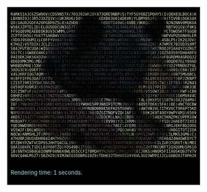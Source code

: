 <table cellpadding="10" align="center">
<tbody><tr bgcolor="BLACK"><td>

<!-- IMAGE BEGINS HERE -->
<font size="-3">
<pre><font color="#e9eacb">R4RKS1AJC6ZSW9OV(CDS9N57X(70</font><font color="#e9eaca">3J</font><font color="#e2e4c8">9</font><font color="#caccb5">2</font><font color="#b3b5a1">W</font><font color="#a1a38f">R</font><font color="#9d9f8b">2</font><font color="#a3a691">B</font><font color="#b9bba5">Y</font><font color="#dbdcc2">4</font><font color="#e9eacb">73QRE9NBP)S)TYF5GY6BZ1P</font><font color="#e8e9cb">O</font><font color="#e3e3c8">H</font><font color="#d8d9c0">Y</font><font color="#d5d6bf">5</font><font color="#dfe1c6">(</font><font color="#e9eacb">I</font><font color="#e9eaca">(</font><font color="#e9eacb">Q</font><font color="#e9eacc">8X</font><font color="#e9eacb">83LBOC4)K</font><br><font color="#e9eacb">LBXN8I9J(3R5J3XZQ3V)(UK3RU6)</font><font color="#e9eacc">5</font><font color="#c8c9b1">0</font><font color="#75796f">P</font><font color="#202324">H</font><font color="#181c1e">J</font><font color="#181b1d">V</font><font color="#191d1f">I</font><font color="#191d1e">3</font><font color="#1a1d21">R</font><font color="#3f423e">(</font><font color="#a5a895">K</font><font color="#e5e8cd">D</font><font color="#e8e9cb">XB</font><font color="#e8eacc">6</font><font color="#e8e9cb">3</font><font color="#e9eacb">U</font><font color="#e8e9cc">6</font><font color="#e8e9cb">1</font><font color="#e9e9cb">4</font><font color="#e9eacb">D6VK)YLB</font><font color="#e8e9ca">M</font><font color="#e8eacb">Y</font><font color="#e8e9cc">0</font><font color="#e8e8cd">S</font><font color="#dadbc2">)</font><font color="#a4aa9b">F</font><font color="#69706e">G</font><font color="#3c3f40">7</font><font color="#343936">G</font><font color="#464a45">H</font><font color="#abac9a">N</font><font color="#e8e9ca">(</font><font color="#e9eacb">TIV9B)DGK34X</font><br><font color="#e9eacb">QO(GAU02GDFA20PGBP0Z5L8)</font><font color="#e9e9cc">A</font><font color="#e9eacb">Z</font><font color="#e9e9cc">H</font><font color="#e8e8cd">U</font><font color="#dedfc7">0</font><font color="#3c3f37">3</font><font color="#15181e">M</font><font color="#18191d">5</font><font color="#15181c">L</font><font color="#13171a">F</font><font color="#15191c">T</font><font color="#121719">J</font><font color="#161a1c">U</font><font color="#16181b">V</font><font color="#1c1f1e">8</font><font color="#676d69">H</font><font color="#aab0ae">0</font><font color="#a9afb0">D</font><font color="#a5a9ad">D</font><font color="#a3a7ab">T</font><font color="#a7acad">D</font><font color="#a8acad">4</font><font color="#b0b4b3">9</font><font color="#a6aaa7">W</font><font color="#a9ada7">G</font><font color="#aeb1a5">)</font><font color="#c0c4b1">0</font><font color="#dadec4">V</font><font color="#e4e7ca">B</font><font color="#e9e9cb">E)</font><font color="#e8eacb">9</font><font color="#e7e8cb">K</font><font color="#dddfc6">K</font><font color="#a9ac9d">Q</font><font color="#5c5e59">4</font><font color="#434546">J</font><font color="#26292c">G</font><font color="#1c1f24">9</font><font color="#1b1d20">L</font><font color="#1c1e1d">C</font><font color="#171a20">2</font><font color="#292b28">0</font><font color="#d2d3bf">N</font><font color="#e8e9cc">J</font><font color="#e9eaca">N</font><font color="#e9eacb">2NNV0MQKOA</font><br><font color="#e9eacb">W58XJZPTELID)ELOUSDD</font><font color="#e7eacb">C</font><font color="#e8e9cb">U</font><font color="#e9e8cb">N</font><font color="#e5e6cc">I</font><font color="#d3d6c3">G</font><font color="#bfc2b3">5</font><font color="#aeb1a9">7</font><font color="#9a9d9d">T</font><font color="#646769">(</font><font color="#16191c">M</font><font color="#14181c">U</font><font color="#171a1d">7</font><font color="#161a1d">Z</font><font color="#15191c">Q</font><font color="#13171a">JB</font><font color="#15191c">V</font><font color="#13171a">J</font><font color="#121618">7</font><font color="#14181c">I</font><font color="#454a53">V</font><font color="#7b818e">7</font><font color="#6a707f">R</font><font color="#5f6473">X</font><font color="#5f6574">I</font><font color="#5e6572">1</font><font color="#646a78">E</font><font color="#676e7c">3</font><font color="#6c7283">A</font><font color="#707684">9</font><font color="#6c717e">L</font><font color="#5d636c">R</font><font color="#686c71">F</font><font color="#929592">E</font><font color="#a5a89f">L</font><font color="#9ca099">O</font><font color="#717673">X</font><font color="#3a3f3f">U</font><font color="#1b1e21">J</font><font color="#1b1c1f">A</font><font color="#1b1b20">S</font><font color="#18191d">V</font><font color="#1a1b1f">F</font><font color="#191a1e">D</font><font color="#17191a">9</font><font color="#181920">K</font><font color="#2d2f2d">R</font><font color="#d8dcc5">R</font><font color="#e8e9cc">B</font><font color="#e9eacb">T</font><font color="#e8eacb">V</font><font color="#e9eacb">O1GV(F9KS</font><br><font color="#e9eacb">FF9GQ8VREAEBEOK8U</font><font color="#e9e9cd">V</font><font color="#e9eacb">3</font><font color="#e9eaca">C</font><font color="#e8e9cb">W</font><font color="#e1e1ca">M</font><font color="#c4c6ba">M</font><font color="#9da2a2">L</font><font color="#838992">G</font><font color="#737c86">P</font><font color="#656d76">R</font><font color="#545860">R</font><font color="#1d2025">S</font><font color="#14181c">8</font><font color="#16191e">L</font><font color="#18191e">X</font><font color="#16191d">C</font><font color="#15181b">07</font><font color="#13171a">0</font><font color="#15191c">5</font><font color="#121619">Z</font><font color="#101416">O</font><font color="#13181b">V</font><font color="#23282e">N</font><font color="#575d66">A</font><font color="#515862">A</font><font color="#474e58">Z</font><font color="#4a505b">M</font><font color="#4e5560">H</font><font color="#4f5561">J</font><font color="#585e6a">H</font><font color="#5f6471">Q</font><font color="#616774">6</font><font color="#5e6472">8</font><font color="#606673">9</font><font color="#5a606d">Q</font><font color="#575d69">L</font><font color="#5a616d">1</font><font color="#626978">9</font><font color="#474b58">8</font><font color="#262932">O</font><font color="#15191f">Q</font><font color="#17191c">B</font><font color="#17181c">((</font><font color="#18191d">L</font><font color="#191a1e">C</font><font color="#16191b">P</font><font color="#1e2022">J</font><font color="#87897e">M</font><font color="#e7eacd">C</font><font color="#e9eacb">TOWO5KTFSGQB</font><br><font color="#e9eacb">ZCPTPJH5G(YUX7TS</font><font color="#e7eaca">A</font><font color="#e9e9c9">K</font><font color="#e8e9cb">B</font><font color="#d3d6c0">W</font><font color="#b3b9b0">V</font><font color="#989da5">J</font><font color="#7e8491">X</font><font color="#686f7a">D</font><font color="#5b616c">S</font><font color="#575e68">B</font><font color="#515962">D</font><font color="#394146">4</font><font color="#1b2125">P</font><font color="#101518">E</font><font color="#121519">K</font><font color="#131419">N</font><font color="#15151a">R</font><font color="#151519">9</font><font color="#16161b">3</font><font color="#15181b">T</font><font color="#13171a">(</font><font color="#13161b">Z</font><font color="#12161a">F</font><font color="#21262b">2</font><font color="#464c54">Q</font><font color="#525962">E</font><font color="#4b525c">T</font><font color="#474e58">W</font><font color="#4b525c">B</font><font color="#525963">S</font><font color="#535a64">U</font><font color="#535a63">B</font><font color="#4f5660">L</font><font color="#494f5a">G</font><font color="#4d545f">X</font><font color="#5b626c">A</font><font color="#616772">N</font><font color="#666c79">4</font><font color="#6e7382">O</font><font color="#737889">5</font><font color="#787d8e">Q</font><font color="#767c8b">)</font><font color="#575b67">U</font><font color="#25282f">0</font><font color="#191a1f">6</font><font color="#16171b">(</font><font color="#18191d">)</font><font color="#191a1e">J</font><font color="#1a1c1d">2</font><font color="#808277">H</font><font color="#e2e5cb">W</font><font color="#e8eacb">P</font><font color="#e9eacb">VVPQ56N00LER</font><br><font color="#e9eacb">(XD9J9S0UM1)LC0F</font><font color="#e7eaca">F</font><font color="#e1e3c8">Y</font><font color="#afb1a8">V</font><font color="#8b8f97">H</font><font color="#7a818e">8</font><font color="#616675">4</font><font color="#575c69">T</font><font color="#5a616c">9</font><font color="#555c66">(</font><font color="#4e565e">W</font><font color="#3f464d">D</font><font color="#21272b">5</font><font color="#181d1f">D</font><font color="#161a1d">9</font><font color="#14171a">1</font><font color="#131519">0</font><font color="#121518">O</font><font color="#101317">R</font><font color="#111518">N</font><font color="#13171a">D1</font><font color="#181b20">P</font><font color="#22262b">7</font><font color="#363c41">2</font><font color="#3e454e">5</font><font color="#434a54">W</font><font color="#4b525c">Q</font><font color="#535a64">MX</font><font color="#4f5660">L</font><font color="#4b525c">WB</font><font color="#474e56">5</font><font color="#3d444d">N</font><font color="#353c45">R</font><font color="#2e353b">E</font><font color="#2e353a">U</font><font color="#373e43">3</font><font color="#4f575e">E</font><font color="#606670">C</font><font color="#747a88">M</font><font color="#787e8f">N</font><font color="#818797">I</font><font color="#808693">W</font><font color="#4a4f59">P</font><font color="#202228">(</font><font color="#181a1f">E</font><font color="#191a1e">W</font><font color="#4c4f4b">L</font><font color="#d9dcc6">4</font><font color="#e7eacb">S</font><font color="#e9eacb">BLP5(IK2QJDV(</font><br><font color="#e9eacb">K7HGZ)VSTDIX(JCL</font><font color="#daddc6">Z</font><font color="#999c9d">1</font><font color="#7d8391">L</font><font color="#5e6471">L</font><font color="#545a66">B</font><font color="#555b67">Y</font><font color="#545a66">X</font><font color="#555b66">M</font><font color="#525963">9</font><font color="#4c535c">7</font><font color="#3f464e">K</font><font color="#242a2f">)</font><font color="#191e21">7</font><font color="#14181b">V</font><font color="#15191c">AN</font><font color="#14181b">Y</font><font color="#13171a">Z</font><font color="#171b1e">B</font><font color="#212528">U</font><font color="#24272c">X</font><font color="#2a2d34">C</font><font color="#34383e">M</font><font color="#3b4147">D</font><font color="#414851">D</font><font color="#4b525d">)</font><font color="#535a64">1</font><font color="#4f5660">E</font><font color="#515862">0</font><font color="#4e555f">I</font><font color="#49505a">N</font><font color="#424953">T</font><font color="#3c414a">M</font><font color="#383e46">O</font><font color="#373c45">Q</font><font color="#31373f">2</font><font color="#2b3339">H</font><font color="#252c30">J</font><font color="#2c3437">V</font><font color="#454c53">W</font><font color="#626874">4</font><font color="#777d8b">Q</font><font color="#7d8391">6</font><font color="#808696">Z</font><font color="#878d9d">2</font><font color="#6d7480">K</font><font color="#4b4f5a">E</font><font color="#595c5a">)</font><font color="#d6d8c3">A</font><font color="#eae9ca">7</font><font color="#e8e9ca">HM</font><font color="#e9eacb">7E7BIOD3SXMT</font><br><font color="#e9eacb">S84JFUT8CUQA)</font><font color="#e9e9ca">W</font><font color="#e8e9ca">I</font><font color="#dcdcc8">G</font><font color="#8d9495">E</font><font color="#858b97">U</font><font color="#606676">6</font><font color="#535964">G</font><font color="#4c535d">D</font><font color="#525963">7</font><font color="#4e535d">U</font><font color="#41474f">W</font><font color="#3f474f">8</font><font color="#454e55">N</font><font color="#3f484e">W</font><font color="#2f363c">9</font><font color="#20252b">R</font><font color="#16191e">6</font><font color="#16191d">1</font><font color="#16181d">0</font><font color="#18191e">8</font><font color="#1d1f24">T</font><font color="#25282d">T</font><font color="#2d3236">0</font><font color="#30353a">K</font><font color="#34393f">J</font><font color="#3a3e46">T</font><font color="#3e434b">Y</font><font color="#454c55">B</font><font color="#464e55">R</font><font color="#424951">N</font><font color="#464d56">J</font><font color="#4a515b">(</font><font color="#4c535d">1</font><font color="#494d58">U</font><font color="#424551">8</font><font color="#3d414a">9</font><font color="#3c4049">6</font><font color="#373a43">6</font><font color="#32383f">P</font><font color="#363c43">L</font><font color="#3c424a">C</font><font color="#424851">C</font><font color="#4c535d">X</font><font color="#525a64">3</font><font color="#565f68">0</font><font color="#5d6671">D</font><font color="#6d7383">I</font><font color="#7d8294">7</font><font color="#88909f">W</font><font color="#878c9f">X</font><font color="#adb0ab">7</font><font color="#e6e7cc">R</font><font color="#e8eac8">O</font><font color="#e8e9cb">O</font><font color="#e9e9ca">J</font><font color="#eae9cb">P1</font><font color="#e9eacb">AX4YCUZRGT</font><br><font color="#e9eacb">SS(TC))GW8EO4</font><font color="#e8e9c9">H</font><font color="#e1e3ca">C</font><font color="#8f9294">4</font><font color="#7f8593">7</font><font color="#5d6371">0</font><font color="#565d68">1</font><font color="#4f5660">(</font><font color="#4a515b">I</font><font color="#3c434c">A</font><font color="#2c343b">Z</font><font color="#3e464d">T</font><font color="#41494e">W</font><font color="#333d41">L</font><font color="#20292c">I</font><font color="#1d2126">1</font><font color="#181a1f">O</font><font color="#16181d">2</font><font color="#15181d">6</font><font color="#1a1d22">M</font><font color="#24272c">V</font><font color="#2a2e33">K</font><font color="#2b3034">R</font><font color="#2e3337">8</font><font color="#33383d">R</font><font color="#393e44">D</font><font color="#383d46">Z</font><font color="#3b414a">(</font><font color="#3b424a">4</font><font color="#343b43">J4</font><font color="#383e46">D</font><font color="#424852">3</font><font color="#474c56">3</font><font color="#464a55">I</font><font color="#434752">)</font><font color="#3c414a">F</font><font color="#383e47">6</font><font color="#343a43">Y</font><font color="#333a42">Q</font><font color="#394048">L</font><font color="#3e464e">N</font><font color="#434a52">3</font><font color="#3c434a">G</font><font color="#2c343a">U</font><font color="#2e383c">8</font><font color="#3f4a4e">0</font><font color="#5d656f">P</font><font color="#707786">Z</font><font color="#7b838f">B</font><font color="#7f8893">F</font><font color="#8b929a">J</font><font color="#a8aea8">1</font><font color="#dbdfc8">O</font><font color="#e9e9cc">Z5</font><font color="#eaeacc">E</font><font color="#e9eacc">O</font><font color="#e9eacb">S9YDH0ARFO</font><br><font color="#e9eacb">PAIOEKJAKS6XO</font><font color="#e4e6cb">2</font><font color="#959a93">W</font><font color="#6d707c">K</font><font color="#3e444e">P</font><font color="#303640">B</font><font color="#474e57">B</font><font color="#424a51">5</font><font color="#363e46">1</font><font color="#2e353d">E</font><font color="#40474f">Y</font><font color="#363d44">T</font><font color="#2a2f35">F</font><font color="#21262b">Y</font><font color="#1a1f23">F</font><font color="#151a1e">2</font><font color="#13171c">2</font><font color="#1a1f23">Y</font><font color="#22272b">E</font><font color="#292e32">Q</font><font color="#282d31">M6</font><font color="#2b3034">5</font><font color="#2c3135">Y</font><font color="#30353a">E</font><font color="#34393f">5</font><font color="#333941">E</font><font color="#3a4149">0</font><font color="#3c434b">C</font><font color="#353d44">J</font><font color="#333a40">J</font><font color="#373d43">K</font><font color="#373c43">1</font><font color="#3a3e46">X</font><font color="#3b4047">Z</font><font color="#3a3e46">3</font><font color="#333b40">2</font><font color="#2f363b">0</font><font color="#2e363b">4</font><font color="#282f35">K</font><font color="#262d34">9</font><font color="#2b3138">M</font><font color="#282f35">3</font><font color="#192026">R</font><font color="#192025">C</font><font color="#171d22">T</font><font color="#2b3235">3</font><font color="#3d4349">A</font><font color="#545b62">C</font><font color="#646d76">4</font><font color="#6d757e">V</font><font color="#737a81">2</font><font color="#6a7376">A</font><font color="#7f8582">W</font><font color="#cdcebf">F</font><font color="#e9eacd">8</font><font color="#e9eacb">GRDM94GRDQJ2</font><br><font color="#e9eacb">8D6DXMK5M</font><font color="#e9eacc">G</font><font color="#e9eacb">)</font><font color="#e9e9cb">M</font><font color="#e5e6ce">D</font><font color="#a2a79c">L</font><font color="#5e636c">0</font><font color="#2b2f37">2</font><font color="#161b1e">J</font><font color="#151a1e">W</font><font color="#2a2f35">O</font><font color="#333940">D</font><font color="#2c3339">U</font><font color="#2f373d">L</font><font color="#3e474d">1</font><font color="#31353c">7</font><font color="#2f3238">F</font><font color="#293033">Z</font><font color="#1a2125">C</font><font color="#1a2124">M</font><font color="#1f2529">D</font><font color="#282d31">(</font><font color="#2c3135">A</font><font color="#282d31">S</font><font color="#262d30">F</font><font color="#293033">4</font><font color="#2b3235">1</font><font color="#30363b">S</font><font color="#373c42">K</font><font color="#3a3e47">V</font><font color="#3a4049">7</font><font color="#414850">)C</font><font color="#3a4148">R</font><font color="#383f45">8</font><font color="#394046">B</font><font color="#373d43">J</font><font color="#343a40">O</font><font color="#31363c">Z</font><font color="#2e3339">2</font><font color="#2c3137">U</font><font color="#2a2f35">3</font><font color="#24292f">E</font><font color="#292e34">G</font><font color="#3a4148">1</font><font color="#3d4246">2</font><font color="#2e3233">X</font><font color="#1c2020">5</font><font color="#3b3f41">8</font><font color="#414547">O</font><font color="#373a37">6</font><font color="#47443a">S</font><font color="#5d5648">9</font><font color="#5e584c">Q</font><font color="#55524b">5</font><font color="#515149">8</font><font color="#595648">T</font><font color="#625f53">2</font><font color="#c2c2ab">)</font><font color="#e6e7c9">9</font><font color="#e4e5c7">D</font><font color="#e6e6c9">Q</font><font color="#e8e9cb">D</font><font color="#e9eacb">07ELY09AD</font><br><font color="#e9eacb">WH8BDVMAE</font><font color="#e9eacc">)</font><font color="#eaeaca">5</font><font color="#e9e9cb">X</font><font color="#c3c6b3">W</font><font color="#52585a">S</font><font color="#3b414c">Y</font><font color="#1b1e24">V</font><font color="#15191c">X</font><font color="#14181c">K</font><font color="#171a20">A</font><font color="#2d3339">C</font><font color="#282d33">(</font><font color="#232b31">H</font><font color="#384247">Q</font><font color="#343a40">F</font><font color="#2c3236">7</font><font color="#23282c">2PW</font><font color="#2a2f33">(</font><font color="#2e3337">B</font><font color="#2f3438">S</font><font color="#2c3135">V</font><font color="#2b3135">K</font><font color="#2a3035">G</font><font color="#32373d">H</font><font color="#373c43">B</font><font color="#393d46">2</font><font color="#3e424b">N</font><font color="#40464f">S</font><font color="#434a52">Z</font><font color="#3f464e">A</font><font color="#394048">D</font><font color="#333a40">A</font><font color="#343b41">G4</font><font color="#333a40">T</font><font color="#34393f">L</font><font color="#30333a">)</font><font color="#2b3036">L</font><font color="#2c3138">T</font><font color="#32373e">U</font><font color="#363c42">D</font><font color="#363d44">O</font><font color="#393f45">C</font><font color="#41484e">T</font><font color="#3e444a">3</font><font color="#434850">Z</font><font color="#3d464c">C</font><font color="#393e3d">L</font><font color="#666355">X</font><font color="#827a66">Q</font><font color="#98907f">W</font><font color="#989181">W</font><font color="#918b77">Q</font><font color="#756f5a">H</font><font color="#5f5745">J</font><font color="#7f7a65">K</font><font color="#999787">Y</font><font color="#b5b5ad">X</font><font color="#bcbeb2">D</font><font color="#dadcc3">2</font><font color="#e8eacb">Y</font><font color="#e9eacb">R</font><font color="#eae9ca">N</font><font color="#e9eacb">OUZYQL</font><br><font color="#e9eacb">3XOG3C9)Q</font><font color="#e9eacc">9</font><font color="#eaeaca">E</font><font color="#e9e9cb">F</font><font color="#cfd1bd">7</font><font color="#676c68">K</font><font color="#3a4047">K</font><font color="#20272c">H</font><font color="#171b1f">H</font><font color="#15181b">6</font><font color="#161a1e">2</font><font color="#32383e">X</font><font color="#24292f">S</font><font color="#161d22">M</font><font color="#394247">0</font><font color="#31383f">A</font><font color="#2f353a">)</font><font color="#21262a">F</font><font color="#23282c">O</font><font color="#2a2f33">9</font><font color="#303539">S</font><font color="#2f3438">VWN</font><font color="#30353a">6</font><font color="#31363b">A</font><font color="#353a40">7</font><font color="#3d4148">G</font><font color="#41454e">8</font><font color="#454952">6</font><font color="#424850">2</font><font color="#40474e">N</font><font color="#3a4148">6</font><font color="#3a4249">B</font><font color="#3b4248">)</font><font color="#3e444b">W</font><font color="#3d434a">H</font><font color="#383e46">M</font><font color="#353942">Q</font><font color="#363942">W</font><font color="#353a43">O</font><font color="#373c45">N</font><font color="#3b4049">4</font><font color="#41484f">W</font><font color="#484f56">5</font><font color="#484e56">J</font><font color="#414950">Y</font><font color="#3d4249">U</font><font color="#3d4149">D</font><font color="#393f46">0</font><font color="#3d3f3e">Q</font><font color="#817b6e">P</font><font color="#a29a86">8</font><font color="#9a937d">V</font><font color="#a09982">V</font><font color="#918874">6</font><font color="#746a57">U</font><font color="#6b5d4a">L</font><font color="#6d604d">)</font><font color="#6e6555">9</font><font color="#8e887d">4</font><font color="#bdbcab">8</font><font color="#e4e6cb">9</font><font color="#e8e9cb">1</font><font color="#e9eacb">(</font><font color="#eae9ca">C</font><font color="#e9eacb">60(1X7</font><br><font color="#e9eacb">V4SJKRFIQG7</font><font color="#e9e9cb">4</font><font color="#e9eacb">Q</font><font color="#d1d2c2">M</font><font color="#4d5051">H</font><font color="#343b40">K</font><font color="#393e43">F</font><font color="#1e1f22">F</font><font color="#14191d">1</font><font color="#343c41">K</font><font color="#181d23">)</font><font color="#1b2127">T</font><font color="#353e42">(</font><font color="#343b42">B</font><font color="#2e343a">B</font><font color="#202528">I</font><font color="#262b2f">8</font><font color="#2c3135">W</font><font color="#2f3438">L</font><font color="#2c3135">9</font><font color="#2b3034">0D</font><font color="#2f343a">I</font><font color="#30353b">G</font><font color="#353a40">E</font><font color="#383d44">(</font><font color="#393e44">P</font><font color="#373b42">0</font><font color="#33383e">A</font><font color="#363c42">M</font><font color="#373e44">8</font><font color="#343c42">)</font><font color="#343b41">8</font><font color="#32383f">L</font><font color="#353942">X</font><font color="#393d46">X</font><font color="#3f434c">7</font><font color="#41454e">5</font><font color="#363d45">LV</font><font color="#353c44">M</font><font color="#343a41">Y</font><font color="#343940">F</font><font color="#32363c">L</font><font color="#2a2e34">7</font><font color="#252a2e">)</font><font color="#22272b">2</font><font color="#2a2f30">S</font><font color="#59584f">A</font><font color="#998f7b">I</font><font color="#a69981">R</font><font color="#aa9e87">O</font><font color="#aa9c84">D</font><font color="#9a8b73">P</font><font color="#85745a">J</font><font color="#88745b">D</font><font color="#86735d">H</font><font color="#7c6e59">F</font><font color="#776757">L</font><font color="#908271">0</font><font color="#bcb59d">9</font><font color="#dcd9be">B</font><font color="#e8e8ca">7</font><font color="#e8eacb">5</font><font color="#e9eacb">MG8BCL</font><br><font color="#e9eacb">H(8FFIFPG</font><font color="#e9eaca">3</font><font color="#e9eacb">Q</font><font color="#e9e9cb">A</font><font color="#e1e0c5">7</font><font color="#a4a193">J</font><font color="#888481">A</font><font color="#7c7878">7</font><font color="#b5b4b5">7</font><font color="#595a5d">W</font><font color="#16191e">R</font><font color="#283134">5</font><font color="#1d2427">5</font><font color="#181c21">M</font><font color="#23252a">W</font><font color="#3f464c">I</font><font color="#2f353c">M</font><font color="#21262a">L4</font><font color="#282d31">(</font><font color="#2a2f33">B</font><font color="#282d31">BOI</font><font color="#292e32">2</font><font color="#2b3034">P</font><font color="#2d3236">L</font><font color="#2e3337">E</font><font color="#2d3236">2</font><font color="#2e3338">O</font><font color="#32373a">U</font><font color="#353a3e">0</font><font color="#34393f">V</font><font color="#32373d">H</font><font color="#33383e">4</font><font color="#353a40">D</font><font color="#373c43">1</font><font color="#373e44">L</font><font color="#40474e">)</font><font color="#434a52">D</font><font color="#424951">B</font><font color="#3f464e">I</font><font color="#3d444c">6</font><font color="#3b4249">X</font><font color="#393e46">L</font><font color="#34373f">F</font><font color="#292e33">V</font><font color="#242c30">L</font><font color="#252a2a">H</font><font color="#48483f">8</font><font color="#958f7b">A</font><font color="#aea28a">L</font><font color="#b2a68f">Q</font><font color="#b4a892">9</font><font color="#afa18a">C</font><font color="#aa9a82">6</font><font color="#a8947b">I</font><font color="#998167">O</font><font color="#8b755d">U</font><font color="#7d6d58">R</font><font color="#7c6f5e">D</font><font color="#7f7468">D</font><font color="#7e7868">T</font><font color="#8b887d">6</font><font color="#b3b3aa">B</font><font color="#cbcfbf">P</font><font color="#d7d8c3">J</font><font color="#e8e7cb">Z</font><font color="#e9eacb">KNPT</font><br><font color="#e9eacb">CZ1STJ9R</font><font color="#e9eaca">3J</font><font color="#e9eac9">Y</font><font color="#e3e2c8">S</font><font color="#a09c8f">W</font><font color="#908c87">C</font><font color="#8d8885">N</font><font color="#898380">N</font><font color="#8a8581">6</font><font color="#9c9997">Z</font><font color="#8b8d8f">N</font><font color="#212a2a">F</font><font color="#2a3034">E</font><font color="#191d22">D</font><font color="#15191c">5</font><font color="#262b30">Z</font><font color="#353940">(</font><font color="#272b30">B</font><font color="#1d2226">N</font><font color="#22272b">2</font><font color="#1e2327">V</font><font color="#1d2226">T</font><font color="#1e2327">X9</font><font color="#1e2227">L</font><font color="#1f2428">1</font><font color="#1f2328">4</font><font color="#1f2427">K</font><font color="#1f2428">9</font><font color="#25292e">J</font><font color="#252a2f">(</font><font color="#24292d">0</font><font color="#272c30">1</font><font color="#292e33">I</font><font color="#2d3237">Z</font><font color="#2e3337">W</font><font color="#30353a">N</font><font color="#373c43">G</font><font color="#3e434a">(</font><font color="#444850">F</font><font color="#434a52">E</font><font color="#3d444c">K</font><font color="#3b424a">D</font><font color="#394148">E</font><font color="#393e46">8</font><font color="#383c45">X</font><font color="#30373d">G</font><font color="#343737">X</font><font color="#58554c">(</font><font color="#7a7260">T</font><font color="#978972">P</font><font color="#a3927a">I</font><font color="#aa9b84">X</font><font color="#aea28c">8</font><font color="#b5a590">5</font><font color="#bba893">)</font><font color="#c0a88e">T</font><font color="#b79f87">W</font><font color="#857767">I</font><font color="#7e7d76">1</font><font color="#9a9c9d">I</font><font color="#9fa0a7">F</font><font color="#9fa3ab">7</font><font color="#a7adb8">0</font><font color="#949ca6">3</font><font color="#7c868c">)</font><font color="#767c7e">9</font><font color="#d0d1c0">R</font><font color="#e9eaca">2</font><font color="#e9eacb">N43</font><br><font color="#e9eacb">GV59QFXU</font><font color="#e9e9cb">9R</font><font color="#dddcc4">3</font><font color="#908c80">E</font><font color="#807b77">X</font><font color="#8a8582">B</font><font color="#847f7c">I</font><font color="#817c79">M</font><font color="#817a77">A</font><font color="#807774">Q</font><font color="#837c79">S</font><font color="#a5a4a3">2</font><font color="#6c6f70">E</font><font color="#424749">D</font><font color="#1c2124">O</font><font color="#101417">C</font><font color="#12151b">P</font><font color="#24272c">Y</font><font color="#202529">5</font><font color="#1d2125">0</font><font color="#161b1f">8</font><font color="#12161a">C</font><font color="#13181b">8</font><font color="#151a1e">C</font><font color="#17191d">J</font><font color="#16181d">6</font><font color="#16171c">E</font><font color="#14161a">J</font><font color="#17191e">(</font><font color="#1b1c23">Q</font><font color="#1d2026">8</font><font color="#1a1f23">C</font><font color="#1e2327">5</font><font color="#272c30">Y</font><font color="#2a2f33">T</font><font color="#272c30">H</font><font color="#252a2e">A</font><font color="#292e32">(</font><font color="#2f3438">0</font><font color="#32373c">E</font><font color="#30363c">3</font><font color="#32383e">I2</font><font color="#2d3439">B</font><font color="#2a2f31">K</font><font color="#353b39">Z</font><font color="#363b36">C</font><font color="#938e80">0</font><font color="#b1a896">(</font><font color="#b3ad9c">M</font><font color="#bcb4a0">)</font><font color="#bfb4a0">Q</font><font color="#c4baa4">1</font><font color="#c9bca5">1</font><font color="#d5c2ac">Y</font><font color="#d7c0ac">P</font><font color="#dfcab3">I</font><font color="#d7c2ab">I</font><font color="#a5978a">D</font><font color="#4e4e4b">O</font><font color="#495054">Z</font><font color="#5a5f65">3</font><font color="#7b7c82">9</font><font color="#74767c">7</font><font color="#46484c">G</font><font color="#3f4344">G</font><font color="#858a7e">0</font><font color="#ddddc5">0</font><font color="#e9eacb">K33E</font><br><font color="#e9eacb">5ICZ5N7</font><font color="#e9e9cc">)</font><font color="#d5d4bc">F</font><font color="#aca996">(</font><font color="#857f75">6</font><font color="#78706d">2</font><font color="#696360">9</font><font color="#6c6966">M</font><font color="#827d7a">7</font><font color="#827b79">3</font><font color="#807775">S</font><font color="#7c7271">6</font><font color="#7d7372">D</font><font color="#7c7371">C</font><font color="#87827e">F</font><font color="#adacab">4</font><font color="#afb3b6">F</font><font color="#676c6f">G</font><font color="#383b3f">D</font><font color="#1b1d21">5</font><font color="#191a1e">P</font><font color="#181a1c">L</font><font color="#16181b">T</font><font color="#13171a">SP</font><font color="#14181b">Z2</font><font color="#16181b">G</font><font color="#15161a">R</font><font color="#15151a">J</font><font color="#17181d">C</font><font color="#18191f">B</font><font color="#191a1f">F</font><font color="#181a1e">3</font><font color="#191c20">)</font><font color="#1a1d21">O</font><font color="#171b1f">H</font><font color="#181c20">H</font><font color="#191d21">4</font><font color="#1b2024">N</font><font color="#1e2327">4</font><font color="#252a2e">5</font><font color="#24292d">K</font><font color="#21252a">T</font><font color="#1e2327">U</font><font color="#1f2428">0</font><font color="#292f2d">I</font><font color="#494f48">F</font><font color="#606358">Q</font><font color="#848477">T</font><font color="#929084">E</font><font color="#919185">(</font><font color="#a9a99c">V</font><font color="#b1afa1">5</font><font color="#c5c2b3">5</font><font color="#d4d0c0">O</font><font color="#d6cbbb">W</font><font color="#cbbfae">7</font><font color="#bdb09b">2</font><font color="#b0a489">D</font><font color="#9e9480">(</font><font color="#66665a">8</font><font color="#33393a">V</font><font color="#3d454b">E</font><font color="#575f65">N</font><font color="#555c63">H</font><font color="#444847">B</font><font color="#a4a89d">R</font><font color="#dfe2c6">W</font><font color="#e8e7ca">F</font><font color="#e9eaca">)</font><font color="#e9eacb">CB0</font><br><font color="#e9eaca">O</font><font color="#e9eacb">8</font><font color="#e9e9cc">H</font><font color="#e8eacb">P</font><font color="#e8e8cb">Z</font><font color="#e0dfc6">)</font><font color="#bab7a3">6</font><font color="#918c7f">R</font><font color="#79726b">S</font><font color="#726866">1</font><font color="#776d6b">(</font><font color="#776d6c">C</font><font color="#736c6a">H</font><font color="#686460">L</font><font color="#69625f">B</font><font color="#7e7473">)</font><font color="#7c7170">5</font><font color="#7b7170">N</font><font color="#7c7271">Z</font><font color="#7d7371">S</font><font color="#7e7473">S</font><font color="#7c7271">Q</font><font color="#787270">Z</font><font color="#aaa8a5">6</font><font color="#d5d5d3">X</font><font color="#b8bab9">D</font><font color="#828485">8</font><font color="#515457">M</font><font color="#2a2d31">5</font><font color="#171b1e">S</font><font color="#181c1f">F</font><font color="#171b1e">D3</font><font color="#1d1e22">N</font><font color="#1d1d22">8</font><font color="#1a1b1f">4</font><font color="#1a1a1f">P</font><font color="#17171c">S</font><font color="#191a1e">W</font><font color="#1b1c20">X</font><font color="#1c1d21">K</font><font color="#1b1e21">5</font><font color="#191e20">5</font><font color="#1a1f22">Z</font><font color="#191e22">(</font><font color="#161b1f">J</font><font color="#151a1d">H</font><font color="#15191d">4</font><font color="#12151a">Z</font><font color="#14171c">GE</font><font color="#14181b">K</font><font color="#121619">7</font><font color="#13171a">Z</font><font color="#1a1d20">1</font><font color="#1d2023">Z</font><font color="#2c2e2e">V</font><font color="#50524d">C</font><font color="#727567">5</font><font color="#878a7b">Q</font><font color="#909388">J</font><font color="#93948b">Y</font><font color="#97968d">W</font><font color="#8d8880">7</font><font color="#70695b">3</font><font color="#524e42">O</font><font color="#3f3e33">8</font><font color="#4f5348">M</font><font color="#60655e">X</font><font color="#6d706a">E</font><font color="#808378">E</font><font color="#a7aa99">1</font><font color="#d4d7be">G</font><font color="#e6e7c9">6</font><font color="#e8e9c9">M</font><font color="#e9eacb">VAV4C</font><br><font color="#e9e9cb">HP</font><font color="#e3e2c7">O</font><font color="#c4c1ac">R</font><font color="#9a9687">X</font><font color="#756e67">O</font><font color="#716966">Y</font><font color="#706765">M</font><font color="#6f6563">W</font><font color="#706564">8</font><font color="#736867">G</font><font color="#726867">Y</font><font color="#726a67">Y</font><font color="#706a66">G</font><font color="#6a615e">1</font><font color="#726866">Y</font><font color="#7e7472">9</font><font color="#7f7573">3</font><font color="#807674">Q</font><font color="#817775">H</font><font color="#7c7371">3</font><font color="#655d5a">P</font><font color="#6a6360">6</font><font color="#746f6c">9</font><font color="#64615e">D</font><font color="#908d8b">L</font><font color="#c6c5c3">3</font><font color="#e8e8e7">P</font><font color="#d9dadb">0</font><font color="#9fa1a3">9</font><font color="#7f8183">L</font><font color="#5f6264">1</font><font color="#4b4d50">1</font><font color="#4a4b4d">0</font><font color="#48494c">I</font><font color="#58595c">2</font><font color="#696b6d">G</font><font color="#686a6c">C</font><font color="#626566">Q</font><font color="#a3a5a6">E</font><font color="#bebfc1">7</font><font color="#babbbc">M</font><font color="#adaeb0">W</font><font color="#9c9d9f">(</font><font color="#858789">8</font><font color="#565a5b">Y</font><font color="#34383a">X</font><font color="#212528">D</font><font color="#14171c">E</font><font color="#16191d">Y</font><font color="#161a1e">U</font><font color="#161a1d">I</font><font color="#16191a">Q</font><font color="#18191e">)</font><font color="#2a2b2b">8</font><font color="#8f9285">T</font><font color="#dbdec5">4</font><font color="#e8eace">L</font><font color="#e9eacc">(</font><font color="#e5e6cb">D</font><font color="#d2d3bc">H</font><font color="#c0c3ac">X</font><font color="#c0bfab">P</font><font color="#c0bdab">S</font><font color="#a6a693">E</font><font color="#a5a592">1</font><font color="#b5b7a1">S</font><font color="#e0e3c7">0</font><font color="#e9eacb">7X(O</font><font color="#e8eacb">X</font><font color="#e9eacb">JZ04MV(</font><br><font color="#e8eaca">I</font><font color="#dbd9c2">8</font><font color="#8e867d">F</font><font color="#726966">)</font><font color="#726866">7</font><font color="#6f6664">N</font><font color="#706764">W</font><font color="#726967">J</font><font color="#6f6563">HX</font><font color="#736a68">Z</font><font color="#706664">5</font><font color="#6f6663">)</font><font color="#6f6764">P</font><font color="#716967">)</font><font color="#6f6965">G</font><font color="#766d6b">N</font><font color="#786e6c">E</font><font color="#776e6c">C</font><font color="#6d6563">V</font><font color="#635d5a">H</font><font color="#6a6561">S</font><font color="#77726e">1</font><font color="#706b67">1</font><font color="#6f6966">HH</font><font color="#6d6663">D</font><font color="#77726f">E</font><font color="#979390">8</font><font color="#c4c1be">1</font><font color="#e7e7e6">Y</font><font color="#f4f4f5">W</font><font color="#f2f3f3">O</font><font color="#f5f5f5">H</font><font color="#f0f0f1">1</font><font color="#f4f4f5">S</font><font color="#f7f8f9">P</font><font color="#f8f8f9">P</font><font color="#f5f5f6">3</font><font color="#f9fafa">N</font><font color="#fafafa">8</font><font color="#fcfcfc">I</font><font color="#fdfdfd">P</font><font color="#fdfdfe">1</font><font color="#fcfbfb">T</font><font color="#f1f2f1">C</font><font color="#dadbdb">M</font><font color="#babbbc">K</font><font color="#7a7e7d">3</font><font color="#6a6e70">N</font><font color="#565a60">0</font><font color="#6a6e74">)</font><font color="#46494d">P</font><font color="#1d1f1f">D</font><font color="#a0a391">(</font><font color="#e7eacd">4</font><font color="#e9e9c9">8</font><font color="#eae9cb">9</font><font color="#e9eaca">5</font><font color="#e9eacb">TO6X)</font><font color="#e8e9cb">5F</font><font color="#e9eacb">A</font><font color="#e8e9cb">)</font><font color="#e9eacb">(BE)4NCT0CBW</font><br><font color="#e8eacc">N</font><font color="#938e80">8</font><font color="#746966">T</font><font color="#706664">O</font><font color="#6d6361">H</font><font color="#6f6563">V</font><font color="#6d6461">A</font><font color="#6c6361">5</font><font color="#6c6260">Q</font><font color="#6d6361">O</font><font color="#6c6360">L</font><font color="#6b6260">)</font><font color="#6b625f">S</font><font color="#695f5d">A</font><font color="#6a615e">8</font><font color="#6f6764">Z</font><font color="#716967">X</font><font color="#67615e">2</font><font color="#645f5b">B</font><font color="#6b6864">K</font><font color="#77726f">S</font><font color="#78716e">E</font><font color="#706866">9</font><font color="#6b6361">R</font><font color="#6a625f">D</font><font color="#6c6461">J</font><font color="#6f6764">3</font><font color="#736b68">I</font><font color="#726b68">)</font><font color="#6b6562">8</font><font color="#6e6966">Q</font><font color="#8e8a86">M</font><font color="#bdbcba">F</font><font color="#ebeae9">R</font><font color="#f8f6f7">U</font><font color="#fbfbfa">B</font><font color="#fbfbfb">O0B</font><font color="#fcfcfc">8</font><font color="#fdfdfd">E</font><font color="#fefefe">5</font><font color="white">EF</font><font color="#fdfefe">H</font><font color="#fdfffe">2</font><font color="#fcfefd">S</font><font color="#fafcfa">T</font><font color="#b2bbb3">B</font><font color="#dce3e2">6</font><font color="#d3d6de">W</font><font color="#c8cbd4">9</font><font color="#79787c">U</font><font color="#252424">F</font><font color="#2f302d">S</font><font color="#b4b6a2">(</font><font color="#e7e7c8">4</font><font color="#e9e9cb">W</font><font color="#e9eacb">7XN3VL7ITKVVCT9R6PT5KD</font><br><font color="#e7e9cb">N</font><font color="#aaa695">0</font><font color="#837975">M</font><font color="#716764">B</font><font color="#706665">Q</font><font color="#6f6662">R</font><font color="#6c645e">V</font><font color="#6b645f">W</font><font color="#665d58">K</font><font color="#605652">X</font><font color="#685e5a">2</font><font color="#675e5a">W</font><font color="#675d59">V</font><font color="#685e5c">O</font><font color="#69605e">1</font><font color="#6e6663">E</font><font color="#6f6966">N</font><font color="#67625e">(</font><font color="#76716e">A</font><font color="#74716c">E</font><font color="#726d69">N</font><font color="#6f6866">H</font><font color="#6f6765">(</font><font color="#6e6664">V</font><font color="#6d6563">(</font><font color="#6b6360">J</font><font color="#6c6461">ET</font><font color="#6e6663">SQM</font><font color="#68605d">8</font><font color="#635d5a">2</font><font color="#66615f">J</font><font color="#827e7c">N</font><font color="#aeaca9">8</font><font color="#dbdad8">(</font><font color="#f3f3f2">D</font><font color="#f5f5f4">Z</font><font color="#f9f9f8">G</font><font color="#fdfdfd">I</font><font color="#fefefd">T</font><font color="#fffffd">NQ</font><font color="#fefefc">F</font><font color="#fefffc">V</font><font color="#fcfefd">Z</font><font color="#f6fbf6">Q</font><font color="#96ad93">K</font><font color="#ccdccc">1</font><font color="#f5f3f4">6</font><font color="#e2e3e3">F</font><font color="#6c6c6b">1</font><font color="#373332">4</font><font color="#262624">7</font><font color="#292a27">Q</font><font color="#616158">Y</font><font color="#aaaa9a">B</font><font color="#d3d4bb">9</font><font color="#e4e5c7">K</font><font color="#e9eacb">1K</font><font color="#e9e9cc">9</font><font color="#e9eacb">T4OOY0WPY4M3)6509</font><br><font color="#e9e9cb">4K</font><font color="#dddbc1">E</font><font color="#b9b6a3">6</font><font color="#8f8980">J</font><font color="#716965">1</font><font color="#665f5a">8</font><font color="#6b645e">4</font><font color="#6e6560">Z</font><font color="#605752">7</font><font color="#564d48">T</font><font color="#5a514c">5</font><font color="#5f5551">O</font><font color="#645b58">W</font><font color="#69625d">9</font><font color="#706a65">M</font><font color="#6f6b66">S</font><font color="#686461">T</font><font color="#5a5654">N</font><font color="#504f4c">2</font><font color="#656160">E</font><font color="#736b69">N</font><font color="#706763">A</font><font color="#706865">3</font><font color="#6d6462">Z</font><font color="#6c6361">H</font><font color="#6b625f">D</font><font color="#6c6360">C</font><font color="#6b6260">1</font><font color="#6a625f">Z</font><font color="#6b6360">G</font><font color="#6a625f">T</font><font color="#696260">L</font><font color="#655d5b">B</font><font color="#605957">0</font><font color="#635c59">I</font><font color="#6e6865">3</font><font color="#918b89">0</font><font color="#c1bdbc">Z</font><font color="#e4e2e2">D</font><font color="#e7e6e7">3</font><font color="#e6e6e8">C</font><font color="#e6e6e7">M</font><font color="#e3e4e7">)</font><font color="#dfe1e3">L</font><font color="#dedfdf">N</font><font color="#ccd0d0">A</font><font color="#a2aaa3">2</font><font color="#67875e">U</font><font color="#9ab699">2</font><font color="#dbdfde">B</font><font color="#c5c6cc">D</font><font color="#8d8d91">R</font><font color="#36312f">C</font><font color="#46413d">X</font><font color="#3e3a36">X</font><font color="#413e3a">7</font><font color="#383735">G</font><font color="#3e403a">E</font><font color="#4e4e46">E</font><font color="#74746b">F</font><font color="#9c9e8d">5</font><font color="#c7c8b0">4</font><font color="#e6e6cc">Q</font><font color="#e8eacb">X</font><font color="#e9eacb">C</font><font color="#e9eacc">5</font><font color="#e9eacb">KNZPKCUPPR1OW</font><br><font color="#eae9cb">MU8</font><font color="#e9eacb">U</font><font color="#e7e6ca">A</font><font color="#d5d1bc">T</font><font color="#aca99a">Y</font><font color="#858175">J</font><font color="#757068">C</font><font color="#77706b">U</font><font color="#68625c">8</font><font color="#554e49">0</font><font color="#544d47">2</font><font color="#655e59">M</font><font color="#716b65">0</font><font color="#716c67">B</font><font color="#6d6865">K</font><font color="#6b6763">)</font><font color="#65605d">G</font><font color="#55514e">E</font><font color="#3f3e3e">O</font><font color="#373839">G</font><font color="#4e4e4c">O</font><font color="#696563">(</font><font color="#706765">)</font><font color="#706563">M</font><font color="#716766">3</font><font color="#6f6564">4</font><font color="#6e6463">U</font><font color="#6c6461">X</font><font color="#6b6260">8</font><font color="#6a615e">D</font><font color="#69635f">M</font><font color="#6a625f">(</font><font color="#6c6361">T</font><font color="#675e5c">T</font><font color="#635c59">S</font><font color="#665e5c">8</font><font color="#665d5b">(</font><font color="#746c6a">R</font><font color="#9d9795">I</font><font color="#cecbc9">B</font><font color="#f1f1ef">V</font><font color="#f6f6f7">9</font><font color="#ececef">V</font><font color="#dee0e3">(</font><font color="#caced2">Y</font><font color="#c0c6c6">J</font><font color="#8b9e88">L</font><font color="#92b597">Z</font><font color="#cbd5d0">X</font><font color="#dddfe4">R</font><font color="#d3d4da">M</font><font color="#6f696c">N</font><font color="#57504d">Z</font><font color="#665d5a">Q</font><font color="#574d4b">8</font><font color="#56514c">2</font><font color="#48453f">Z</font><font color="#393836">Y</font><font color="#252425">8</font><font color="#212224">U</font><font color="#2b2a2d">N</font><font color="#44453e">)</font><font color="#8b8c7b">F</font><font color="#d8d9c2">Y</font><font color="#e9e9ca">1</font><font color="#e9eacb">O</font><font color="#e9eacc">)</font><font color="#e9eacb">1HAEBT7IXO3</font><br><font color="#e9eacb">YQD3NW</font><font color="#e9e9ca">D</font><font color="#eae8cc">9</font><font color="#d7d5bd">R</font><font color="#b8b6a3">D</font><font color="#98958a">E</font><font color="#7e7973">H</font><font color="#797570">N</font><font color="#7d7874">E</font><font color="#75706c">M</font><font color="#706b67">G</font><font color="#6a645e">C</font><font color="#5e5752">2</font><font color="#57504a">3</font><font color="#514a44">8</font><font color="#4a443f">3</font><font color="#3d3935">E</font><font color="#2e2b28">3</font><font color="#262525">F</font><font color="#343434">J</font><font color="#4a4947">X</font><font color="#605d59">Q</font><font color="#6d6664">V</font><font color="#726968">C</font><font color="#6f6664">K</font><font color="#6e6462">G</font><font color="#6d6361">M</font><font color="#6c6260">F</font><font color="#6b615f">VU</font><font color="#695e5c">3</font><font color="#68625f">0</font><font color="#645b5a">O</font><font color="#5f5554">P</font><font color="#605655">7</font><font color="#625857">O</font><font color="#635b58">N</font><font color="#77716e">N</font><font color="#a7a29f">(</font><font color="#dbd8d6">T</font><font color="#f6f7f5">A</font><font color="#f8faf6">C</font><font color="#eff4ec">C</font><font color="#70916d">S</font><font color="#9ace9d">4</font><font color="#a2baa6">Y</font><font color="#e9ece7">E</font><font color="#ebecef">P</font><font color="#c9c5c7">D</font><font color="#544c48">J</font><font color="#706964">2</font><font color="#665c5a">G</font><font color="#645c5a">Z</font><font color="#5e5855">O</font><font color="#534f4b">X</font><font color="#4d4a46">I</font><font color="#3f3d39">O</font><font color="#323031">(</font><font color="#322f2e">J</font><font color="#292628">Q</font><font color="#3a3937">4</font><font color="#818175">C</font><font color="#bcbea8">N</font><font color="#e7e8cc">R</font><font color="#e9eaca">G</font><font color="#e9eacb">JEKFBQ2OOG</font><br><font color="#e9eacb">VG5W2</font><font color="#e9eacc">F</font><font color="#e9eacb">(</font><font color="#e9eaca">B6</font><font color="#e9eacb">L</font><font color="#e6e7ca">W</font><font color="#d7d6bf">D</font><font color="#bcbba8">Q</font><font color="#9f9b8e">X</font><font color="#706b63">B</font><font color="#5d5651">J</font><font color="#59514e">T</font><font color="#554d4a">U</font><font color="#534a47">2</font><font color="#504845">H</font><font color="#4b4340">L</font><font color="#4d4542">G</font><font color="#524a47">1</font><font color="#5a5350">C</font><font color="#5f5b56">5</font><font color="#63625a">K</font><font color="#605d58">9</font><font color="#4e4847">V</font><font color="#454241">I</font><font color="#5a5754">L</font><font color="#6e6664">B</font><font color="#6e6763">8</font><font color="#69625e">(</font><font color="#685e5c">J</font><font color="#675d5b">8</font><font color="#625856">M</font><font color="#5f5654">W</font><font color="#615956">T</font><font color="#675e5c">A</font><font color="#615856">5</font><font color="#605654">NG</font><font color="#5f5653">1</font><font color="#5f5553">9</font><font color="#675e5b">K</font><font color="#837e77">1</font><font color="#bab7b2">P</font><font color="#eeeee8">Q</font><font color="#7e9472">B</font><font color="#6fa066">Q</font><font color="#93bd91">W</font><font color="#adbda8">H</font><font color="#f4f5f4">4</font><font color="#b6b4b1">U</font><font color="#544b49">T</font><font color="#78706d">M</font><font color="#685e5c">V3</font><font color="#6a615f">O</font><font color="#6d6461">0</font><font color="#716865">C</font><font color="#5f5a55">Q</font><font color="#2b2c2c">M</font><font color="#3f3b39">K</font><font color="#443e39">C</font><font color="#433d39">5</font><font color="#413b38">Y</font><font color="#3e3d39">4</font><font color="#9d9d8c">U</font><font color="#e9e9cd">H</font><font color="#e9eacb">8GITOT2IOA</font><br><font color="#e9eacb">NQCW)ANMSHL3</font><font color="#e9e9cb">T</font><font color="#e8e9cb">(</font><font color="#e1e1c7">P</font><font color="#c0beaa">P</font><font color="#969286">8</font><font color="#6e695e">P</font><font color="#5a534e">O</font><font color="#554f49">Z</font><font color="#625b57">L</font><font color="#6b6360">I</font><font color="#7a746c">N</font><font color="#8a827b">A</font><font color="#8a817a">8</font><font color="#786f65">Q</font><font color="#564d44">)</font><font color="#3d3633">N</font><font color="#272525">T</font><font color="#1d1f20">L</font><font color="#1f2223">G</font><font color="#3b3b3b">T</font><font color="#535451">O</font><font color="#615d5b">6</font><font color="#5c5551">7</font><font color="#5d5450">4</font><font color="#5d5350">V</font><font color="#5c5250">Q</font><font color="#5d5451">Y</font><font color="#635b59">A</font><font color="#605755">)</font><font color="#5a514f">M</font><font color="#594f4d">C</font><font color="#574d4b">(</font><font color="#554c49">A</font><font color="#554d49">1</font><font color="#554d48">9</font><font color="#655e58">E</font><font color="#757667">M</font><font color="#4e693c">P</font><font color="#618e53">R</font><font color="#729765">L</font><font color="#ced6c8">N</font><font color="#726f6a">)</font><font color="#5d5652">8</font><font color="#776e6b">P</font><font color="#6b605e">Y</font><font color="#6b615f">S</font><font color="#6c6260">J</font><font color="#6d6361">9</font><font color="#756b68">W</font><font color="#605d58">M</font><font color="#27282a">2</font><font color="#484441">D</font><font color="#5d554e">7</font><font color="#5f5852">4</font><font color="#6b635b">C</font><font color="#8d897a">L</font><font color="#c8c7ae">5</font><font color="#e9eacb">LMKS3GM6(C)</font><br><font color="#e9eacb">47HUBRJ8USUDH084</font><font color="#eae9ca">I</font><font color="#e8e8c9">4</font><font color="#dcdcc2">H</font><font color="#c7c6b0">7</font><font color="#bab6a6">H</font><font color="#b6b1a4">9</font><font color="#aea89c">Z</font><font color="#a0988e">U</font><font color="#7e766c">5</font><font color="#524840">A</font><font color="#36312b">7</font><font color="#211f20">9</font><font color="#1a1c20">3</font><font color="#181d20">R</font><font color="#171d1f">U</font><font color="#262927">O</font><font color="#494946">S</font><font color="#343432">O</font><font color="#383a39">Z</font><font color="#484946">Y</font><font color="#565250">6</font><font color="#5a504f">F</font><font color="#584e4d">D</font><font color="#574f4c">C</font><font color="#5a524f">0</font><font color="#5c5552">Z</font><font color="#514a46">L</font><font color="#524a47">(</font><font color="#514845">L</font><font color="#514644">F</font><font color="#4f4543">O</font><font color="#4e4441">K</font><font color="#504643">5</font><font color="#49473a">B</font><font color="#465237">S</font><font color="#4f6c3f">P</font><font color="#5c654c">G</font><font color="#443e37">Q</font><font color="#66625a">F</font><font color="#67605d">O</font><font color="#685d5c">D</font><font color="#69615e">4</font><font color="#6c6460">S</font><font color="#716866">A</font><font color="#6d6764">F</font><font color="#4a4b48">S</font><font color="#2a2a2e">2</font><font color="#6b645e">5</font><font color="#959184">R</font><font color="#b8b6a4">E</font><font color="#dad9bf">A</font><font color="#e9e9c9">6</font><font color="#e9eacb">4Z4N4QWEDYCT</font><br><font color="#e9eacb">BTZBKYPZWTVCDP9SJH</font><font color="#e9e9cc">H</font><font color="#e9eacb">TQ</font><font color="#e9eacc">4</font><font color="#e7e7cb">C</font><font color="#e3e2c8">G</font><font color="#d6d3bb">L</font><font color="#b2af9a">1</font><font color="#8d8b7c">N</font><font color="#5b5c58">N</font><font color="#2f3235">8</font><font color="#1c2123">D</font><font color="#181c20">J</font><font color="#1a1e1d">G</font><font color="#4f4e47">Q</font><font color="#5c5954">5</font><font color="#343430">9</font><font color="#232523">Q</font><font color="#252629">G</font><font color="#343437">6</font><font color="#4b4848">T</font><font color="#524c48">S</font><font color="#504845">6</font><font color="#544b49">Y</font><font color="#59514e">H</font><font color="#4f4743">7</font><font color="#4d4441">I</font><font color="#4b4340">V</font><font color="#48413c">N</font><font color="#49423d">D</font><font color="#48413a">M</font><font color="#4b443b">V</font><font color="#585342">K</font><font color="#63604a">B</font><font color="#443e2e">N</font><font color="#4b453c">5</font><font color="#757169">V</font><font color="#5e5653">U</font><font color="#6e6463">0</font><font color="#746b68">2</font><font color="#7b7470">F</font><font color="#7b7671">8</font><font color="#65615d">H</font><font color="#474641">H</font><font color="#87857a">E</font><font color="#d5d3bb">I</font><font color="#e7e7c9">L</font><font color="#e9eacb">IUPJ7QRXT(N(MRI</font><br><font color="#e9eacb">Q8A1G0XPLT1DCL83Y60TZQ)YOS</font><font color="#e9eaca">4</font><font color="#e7e9cb">9</font><font color="#e3e4ca">B</font><font color="#d1d3bd">(</font><font color="#b1b2a2">J</font><font color="#8c8e81">T</font><font color="#858677">S</font><font color="#918f83">O</font><font color="#736f66">G</font><font color="#57544c">J</font><font color="#3d3c38">6</font><font color="#28292a">5</font><font color="#1c2022">2</font><font color="#2c2e2f">L</font><font color="#43403f">W</font><font color="#4e4845">Y</font><font color="#574f4b">W</font><font color="#5d564d">3</font><font color="#5f594d">Z</font><font color="#534d3f">E</font><font color="#565141">V</font><font color="#565040">P</font><font color="#54513f">E</font><font color="#4b473c">W</font><font color="#433f33">Y</font><font color="#4f4a3a">X</font><font color="#524a3f">A</font><font color="#4b443c">(</font><font color="#847d76">6</font><font color="#635b58">N</font><font color="#766f6d">Q</font><font color="#847e7a">2</font><font color="#928d87">Z</font><font color="#a19d91">H</font><font color="#c7c6b1">7</font><font color="#e4e5c9">7</font><font color="#e8e9ca">R</font><font color="#e9eacb">CURFT2QXQOMUIP61O</font><br><font color="#e9eacb">1</font><font color="#e8e9ca">B</font><font color="#e9eacb">(6NTHI0B4G81ONMF08N6X0WL0S5</font><font color="#e9e9cc">C</font><font color="#e9eacb">C</font><font color="#e9eaca">FI</font><font color="#e9eacb">7</font><font color="#e8e9cc">8</font><font color="#e3e4c8">M</font><font color="#d4d5bb">Q</font><font color="#c4c4af">H</font><font color="#adad9e">Y</font><font color="#8c8d82">Y</font><font color="#6b6a64">N</font><font color="#67665e">3</font><font color="#78756b">6</font><font color="#726b65">8</font><font color="#6c635f">P</font><font color="#4f4843">3</font><font color="#49423d">2</font><font color="#49413f">M</font><font color="#4a423e">K</font><font color="#4a423d">G</font><font color="#4e4839">2</font><font color="#68614f">(</font><font color="#514940">T</font><font color="#625a52">S</font><font color="#9c968c">0</font><font color="#a09d92">I</font><font color="#bebbab">J</font><font color="#d8d6c0">0</font><font color="#e5e4ca">K</font><font color="#eae9ca">S</font><font color="#eae9cb">)</font><font color="#e9eacb">HNOR5FIIA0SKQ0JTV7V</font><br><font color="#e9eacb">9DVCQ4WLMSZ7)5BZH29)9IMJWIO35DBRG10Z9)</font><font color="#e9eacc">TD</font><font color="#e8e9cb">H</font><font color="#e6e7c9">6</font><font color="#e5e6c8">3</font><font color="#e1e1c5">J</font><font color="#dcdbc1">T</font><font color="#d6d5bb">D</font><font color="#c8c6b0">H</font><font color="#b5b39f">V</font><font color="#b2b19d">O</font><font color="#b5b39d">3</font><font color="#c6c3ab">2</font><font color="#d0d0b3">A</font><font color="#cbcab3">Y</font><font color="#dad9c1">6</font><font color="#e6e6c9">V</font><font color="#e9e9cb">L</font><font color="#e9eacb">3U23WPPIJJCLG6BOXJT8PHJX</font><br>
</pre></font>
<!-- IMAGE ENDS HERE -->

<p><font size="2" color="LIGHTBLUE">Rendering time: 1 seconds.</font><br>
			</p></td></tr>
		</tbody></table>
